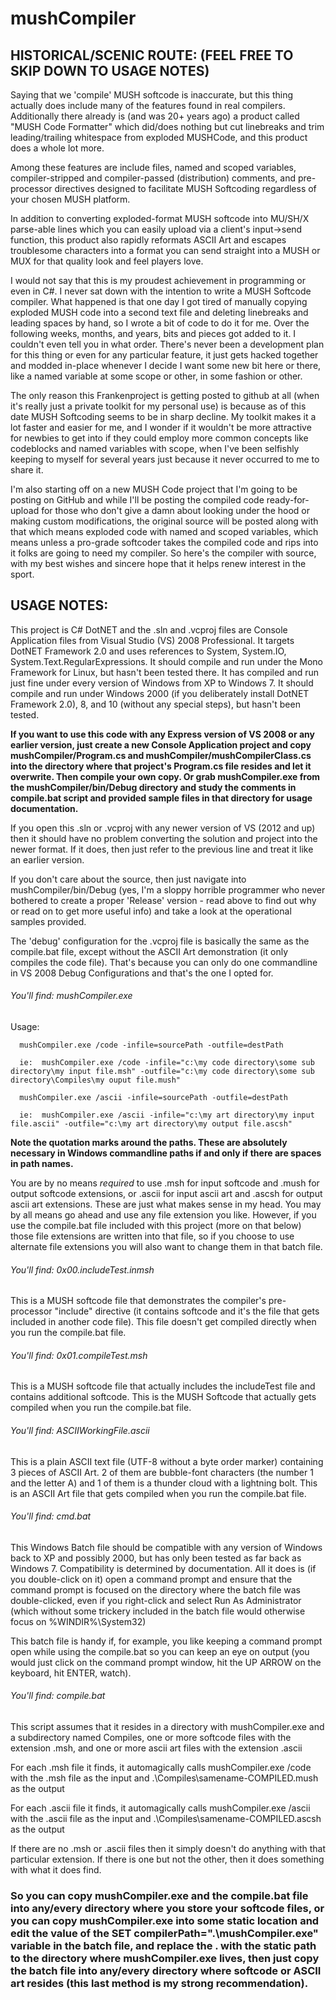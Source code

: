 # mushCompiler

## HISTORICAL/SCENIC ROUTE:  (FEEL FREE TO SKIP DOWN TO USAGE NOTES)

Saying that we 'compile' MUSH softcode is inaccurate, but this thing actually does include many of the features found in real compilers.  Additionally there already is (and was 20+ years ago) a product called "MUSH Code Formatter" which did/does nothing but cut linebreaks and trim leading/trailing whitespace from exploded MUSHCode, and this product does a whole lot more.

Among these features are include files, named and scoped variables, compiler-stripped and compiler-passed (distribution) comments, and pre-processor directives designed to facilitate MUSH Softcoding regardless of your chosen MUSH platform.  

In addition to converting exploded-format MUSH softcode into MU/SH/X parse-able lines which you can easily upload via a client's input->send function, this product also rapidly reformats ASCII Art and escapes troublesome characters into a format you can send straight into a MUSH or MUX for that quality look and feel players love.

I would not say that this is my proudest achievement in programming or even in C#.  I never sat down with the intention to write a MUSH Softcode compiler.  What happened is that one day I got tired of manually copying exploded MUSH code into a second text file and deleting linebreaks and leading spaces by hand, so I wrote a bit of code to do it for me.  Over the following weeks, months, and years, bits and pieces got added to it.  I couldn't even tell you in what order.  There's never been a development plan for this thing or even for any particular feature, it just gets hacked together and modded in-place whenever I decide I want some new bit here or there, like a named variable at some scope or other, in some fashion or other.

The only reason this Frankenproject is getting posted to github at all (when it's really just a private toolkit for my personal use) is because as of this date MUSH Softcoding seems to be in sharp decline.  My toolkit makes it a lot faster and easier for me, and I wonder if it wouldn't be more attractive for newbies to get into if they could employ more common concepts like codeblocks and named variables with scope, when I've been selfishly keeping to myself for several years just because it never occurred to me to share it.

I'm also starting off on a new MUSH Code project that I'm going to be posting on GitHub and while I'll be posting the compiled code ready-for-upload for those who don't give a damn about looking under the hood or making custom modifications, the original source will be posted along with that which means exploded code with named and scoped variables, which means unless a pro-grade softcoder takes the compiled code and rips into it folks are going to need my compiler.  So here's the compiler with source, with my best wishes and sincere hope that it helps renew interest in the sport.

## USAGE NOTES:

This project is C# DotNET and the .sln and .vcproj files are Console Application files from Visual Studio (VS) 2008 Professional.  It targets DotNET Framework 2.0 and uses references to System, System.IO, System.Text.RegularExpressions.  It should compile and run under the Mono Framework for Linux, but hasn't been tested there.  It has compiled and run just fine under every version of Windows from XP to Windows 7.  It should compile and run under Windows 2000 (if you deliberately install DotNET Framework 2.0), 8, and 10 (without any special steps), but hasn't been tested.

**If you want to use this code with any Express version of VS 2008 or any earlier version, just create a new Console Application project and copy mushCompiler/Program.cs and mushCompiler/mushCompilerClass.cs into the directory where that project's Program.cs file resides and let it overwrite.  Then compile your own copy.  Or grab mushCompiler.exe from the mushCompiler/bin/Debug directory and study the comments in compile.bat script and provided sample files in that directory for usage documentation.**

If you open this .sln or .vcproj with any newer version of VS (2012 and up) then it should have no problem converting the solution and project into the newer format.  If it does, then just refer to the previous line and treat it like an earlier version.

If you don't care about the source, then just navigate into mushCompiler/bin/Debug (yes, I'm a sloppy horrible programmer who never bothered to create a proper 'Release' version - read above to find out why or read on to get more useful info) and take a look at the operational samples provided.

The 'debug' configuration for the .vcproj file is basically the same as the compile.bat file, except without the ASCII Art demonstration (it only compiles the code file).  That's because you can only do one commandline in VS 2008 Debug Configurations and that's the one I opted for.

###### You'll find:  mushCompiler.exe

Usage:

      mushCompiler.exe /code -infile=sourcePath -outfile=destPath

      ie:  mushCompiler.exe /code -infile="c:\my code directory\some sub directory\my input file.msh" -outfile="c:\my code directory\some sub directory\Compiles\my ouput file.mush"

      mushCompiler.exe /ascii -infile=sourcePath -outfile=destPath

      ie:  mushCompiler.exe /ascii -infile="c:\my art directory\my input file.ascii" -outfile="c:\my art directory\my output file.ascsh"

**Note the quotation marks around the paths.  These are absolutely necessary in Windows commandline paths if and only if there are spaces in path names.**

You are by no means *required* to use .msh for input softcode and .mush for output softcode extensions, or .ascii for input ascii art and .ascsh for output ascii art extensions.  These are just what makes sense in my head.  You may by all means go ahead and use any file extension you like.  However, if you use the compile.bat file included with this project (more on that below) those file extensions are written into that file, so if you choose to use alternate file extensions you will also want to change them in that batch file.

###### You'll find: 0x00.includeTest.inmsh

This is a MUSH softcode file that demonstrates the compiler's pre-processor "include" directive (it contains softcode and it's the file that gets included in another code file).  This file doesn't get compiled directly when you run the compile.bat file.

###### You'll find: 0x01.compileTest.msh

This is a MUSH softcode file that actually includes the includeTest file and contains additional softcode.  This is the MUSH Softcode that actually gets compiled when you run the compile.bat file.

###### You'll find:  ASCIIWorkingFile.ascii

This is a plain ASCII text file (UTF-8 without a byte order marker) containing 3 pieces of ASCII Art.  2 of them are bubble-font characters (the number 1 and the letter A) and 1 of them is a thunder cloud with a lightning bolt.  This is an ASCII Art file that gets compiled when you run the compile.bat file.

###### You'll find: cmd.bat

This Windows Batch file should be compatible with any version of Windows back to XP and possibly 2000, but has only been tested as far back as Windows 7.  Compatibility is determined by documentation.  All it does is (if you double-click on it) open a command prompt and ensure that the command prompt is focused on the directory where the batch file was double-clicked, even if you right-click and select Run As Administrator (which without some trickery included in the batch file would otherwise focus on %WINDIR%\System32)

This batch file is handy if, for example, you like keeping a command prompt open while using the compile.bat so you can keep an eye on output (you would just click on the command prompt window, hit the UP ARROW on the keyboard, hit ENTER, watch).

###### You'll find: compile.bat

This script assumes that it resides in a directory with mushCompiler.exe and a subdirectory named Compiles, one or more softcode files with the extension .msh, and one or more ascii art files with the extension .ascii

For each .msh file it finds, it automagically calls mushCompiler.exe /code with the .msh file as the input and .\Compiles\samename-COMPILED.mush as the output

For each .ascii file it finds, it automagically calls mushCompiler.exe /ascii with the .ascii file as the input and .\Compiles\samename-COMPILED.ascsh as the output

If there are no .msh or .ascii files then it simply doesn't do anything with that particular extension.  If there is one but not the other, then it does something with what it does find.

### So you can copy mushCompiler.exe and the compile.bat file into any/every directory where you store your softcode files, or you can copy mushCompiler.exe into some static location and edit the value of the SET compilerPath=".\mushCompiler.exe" variable in the batch file, and replace the . with the static path to the directory where mushCompiler.exe lives, then just copy the batch file into any/every directory where softcode or ASCII art resides (this last method is my strong recommendation).

      